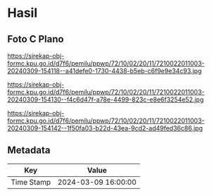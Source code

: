 # Hasil

## Foto C Plano

https://sirekap-obj-formc.kpu.go.id/d7f6/pemilu/ppwp/72/10/02/20/11/7210022011003-20240309-154118--a41defe0-1730-4438-b5eb-c6f9e9e34c93.jpg

https://sirekap-obj-formc.kpu.go.id/d7f6/pemilu/ppwp/72/10/02/20/11/7210022011003-20240309-154130--f4c6d47f-a78e-4499-823c-e8e6f3254e52.jpg

https://sirekap-obj-formc.kpu.go.id/d7f6/pemilu/ppwp/72/10/02/20/11/7210022011003-20240309-154142--1f50fa03-b22d-43ea-9cd2-ad49fed36c86.jpg


## Metadata

| Key        | Value               |
| ---------- | ------------------- |
| Time Stamp | 2024-03-09 16:00:00 |



